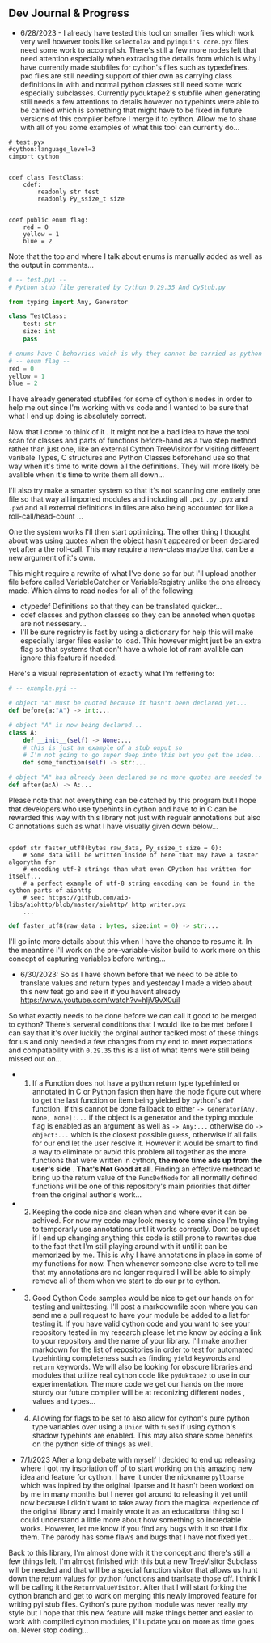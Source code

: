 ## Dev Journal & Progress

- 6/28/2023 - I already have tested this tool on smaller files which work very
well however tools like `selectolax` and `pyimgui's core.pyx` files need some work to accomplish. There's still 
a few more nodes left that need attention especially when extracing the details from which is why I have currently made stubfiles for cython's 
files such as typedefines. pxd files are still needing support of thier own as carrying class definitions in with and normal python classes still
need some work especially subclasses. Currently pyduktape2's stubfile when generating still needs a few attentions to details however no typehints were able to be carried which is something that might have to be fixed in future versions of this compiler before I merge it to cython. 
Allow me to share with all of you some examples of what this tool can currently do...
```cython
# test.pyx
#cython:language_level=3
cimport cython 


cdef class TestClass:
    cdef:
        readonly str test
        readonly Py_ssize_t size


cdef public enum flag:
    red = 0
    yellow = 1
    blue = 2 
```
Note that the top and where I talk about enums is manually added as well as the output in comments...
```python
# -- test.pyi --
# Python stub file generated by Cython 0.29.35 And CyStub.py

from typing import Any, Generator

class TestClass:
    test: str
    size: int
    pass

# enums have C behavrios which is why they cannot be carried as python enums, enums must be public to be passed on through...
# -- enum flag --
red = 0
yellow = 1
blue = 2
```

I have already generated stubfiles for some of cython's nodes in order to help me out since I'm working with vs code and I wanted to be sure that what I end up doing is absolutely correct.

Now that I come to think of it . It might not be a bad idea to have the tool scan for classes and 
parts of functions before-hand as a two step method rather than just one, like an external Cython TreeVisitor for visiting different varibale Types, C structures and Python Classes beforehand use so that way when it's time to write down all the definitions. They will more likely be avalible when it's time to write them all down... 

I'll also try make a smarter system so that it's not scanning one entirely one file so that way all imported modules and including all `.pxi` `.py` `.pyx` and `.pxd` and all external definitions in files are also being accounted for like a roll-call/head-count ... 

One the system works I'll then start optimizing. The other thing I thought about was using quotes when the object hasn't appeared or been declared yet after a the roll-call. This may require a new-class maybe that can be a new argument of it's own.

This might require a rewrite of what I've done so far but I'll upload another file before called VariableCatcher or VariableRegistry unlike the one already made. Which aims to read nodes for all of the following

- ctypedef Definitions so that they can be translated quicker...
- cdef classes and python classes so they can be annoted when quotes are not nessesary...
- I'll be sure regristry is fast by using a dictionary for help this will make especially larger files easier to load. This however might just be an extra flag so that systems that don't have a whole lot of ram avalible can ignore this feature if needed.

Here's a visual representation of exactly what I'm reffering to:
```python
# -- example.pyi --

# object "A" Must be quoted because it hasn't been declared yet...
def before(a:"A") -> int:...

# object "A" is now being declared...
class A:
    def __init__(self) -> None:...
    # this is just an example of a stub ouput so 
    # I'm not going to go super deep into this but you get the idea...
    def some_function(self) -> str:...

# object "A" has already been declared so no more quotes are needed to be wrapped around it... 
def after(a:A) -> A:...

```
Please note that not everything can be catched by this program but I hope that developers who use typehints in cython and have to in C can be rewarded this way with this library not just with regualr annotations but also C annotations such as what I have visually given down below...

```cython

cpdef str faster_utf8(bytes raw_data, Py_ssize_t size = 0):
    # Some data will be written inside of here that may have a faster algorythm for 
    # encoding utf-8 strings than what even CPython has written for itself...
    # a perfect example of utf-8 string encoding can be found in the cython parts of aiohttp
    # see: https://github.com/aio-libs/aiohttp/blob/master/aiohttp/_http_writer.pyx
    ...
```

```python
def faster_utf8(raw_data : bytes, size:int = 0) -> str:...
```

I'll go into more details about this when I have the chance to resume it. In the meantime I'll work on the pre-variable-visitor build to work more on this concept of capturing variables before writing...

- 6/30/2023: So as I have shown before that we need to be able to translate values and return types and yesterday I made a video about this new feat go and see it if you havent already https://www.youtube.com/watch?v=hIjV9vX0uiI 

So what exactly needs to be done before we can call it good to be merged to cython?
There's serveral conditions that I would like to be met before I can say that it's over luckily the orginal author taclked most of these things for us and only needed a few changes from my end to meet expectations and compatability with `0.29.35` this is a list of what items were still being missed out on...

- 1. If a Function does not have a python return type typehinted or annotated in C or Python fasion then have the node figure out where to get the last function or item being yielded by python's `def` function. If this cannot be done fallback to
either `-> Generator[Any, None, None]:...` if the object is a generator and the typing module flag is enabled as an argument as well as `-> Any:...` otherwise do `-> object:...` which is the closest possible guess, otherwise if all fails for our end let the user resolve it. However it would be smart to find a way to eliminate or avoid this problem all together as the more functions that were written in cython, __the more time ads up from the user's side__ . __That's Not Good at all__. Finding an effective methoad to bring up the return value of the `FuncDefNode` for all
normally defined functions will be one of this repository's main priorities that differ from the original author's work...

- 2. Keeping the code nice and clean when and where ever it can be achived. For now my code may look messy to some since I'm trying to temporarly use annotations until it works correctly. Dont be upset if I end up changing anything this code is still prone to rewrites due to the fact that I'm still playing around with it until it can be memorized by me. This is why I have annotations in place in some of my functions for now. Then whenever someone else were to tell me that my annotations are no longer required I will be able to simply remove all of them when we start to do our pr to cython. 

- 3. Good Cython Code samples would be nice to get our hands on for testing and unittesting. I'll post a markdownfile soon where you can send me a pull request to have your module be added to a list for testing it. If you have valid cython code and you want to see your repository tested in my research please let me know by adding a link to your repository and the name of your library. I'll make another markdown for the list of repositories in order to test for automated typehinting completeness such as finding `yield` keywords and `return` keywords. We will also be looking for obscure libraries and modules that utilize real cython code like `pyduktape2` to use in our experimentation. The more code we get our hands on the more sturdy our future compiler will be at reconizing different nodes , values 
 and types...

- 4. Allowing for flags to be set to also allow for cython's pure python type variables over using a `Union` with `fused` if using cython's shadow typehints are enabled. This may also share some benefits on the python side of things as well.

- 7/1/2023 After a long debate with myself I decided to end up releasing where I got my inspriation off of to start working on this amazing new idea and feature for cython. I have it under the nickname `pyllparse` which was inpired by the original llparse and It hasn't been worked on by me in many months but I never got around to releasing it yet until now because I didn't want to take away from the magical experience of the original library and I mainly wrote it as an educational thing so I could understand a little more about how something so incredable works. However, let me know if you find any bugs with it so that I fix them. The parody has some flaws and bugs that I have not fixed yet...

Back to this library, I'm almost done with it the concept and there's still a few things left. I'm almost finished with this but a new TreeVisitor Subclass will be needed and that will be a special function visitor that allows us hunt down the return values for python functions and tranlsate those off. I think I will be calling it the `ReturnValueVisitor`. After that I will start forking the cython branch and get to work on merging this newly improved feature for writing pyi stub files. Cython's pure python module was never really my style but I hope that this new feature will make things better and easier to work with compiled cython modules, I'll update you on more as time goes on. Never stop coding...

